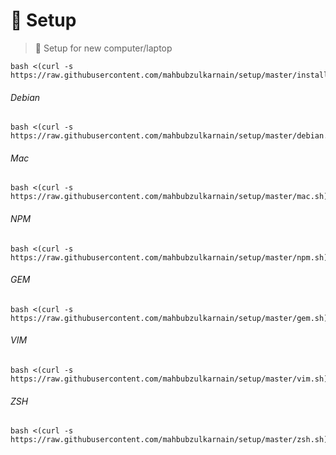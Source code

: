 # 💾 Setup 

> 🚀 Setup for new computer/laptop



```
bash <(curl -s https://raw.githubusercontent.com/mahbubzulkarnain/setup/master/install.sh)
 ```

###### Debian
```
bash <(curl -s https://raw.githubusercontent.com/mahbubzulkarnain/setup/master/debian.sh)
```

###### Mac
```
bash <(curl -s https://raw.githubusercontent.com/mahbubzulkarnain/setup/master/mac.sh)
```

###### NPM
```
bash <(curl -s https://raw.githubusercontent.com/mahbubzulkarnain/setup/master/npm.sh)
```

###### GEM
```
bash <(curl -s https://raw.githubusercontent.com/mahbubzulkarnain/setup/master/gem.sh)
```

###### VIM
```
bash <(curl -s https://raw.githubusercontent.com/mahbubzulkarnain/setup/master/vim.sh)
```

###### ZSH
```
bash <(curl -s https://raw.githubusercontent.com/mahbubzulkarnain/setup/master/zsh.sh)
```
